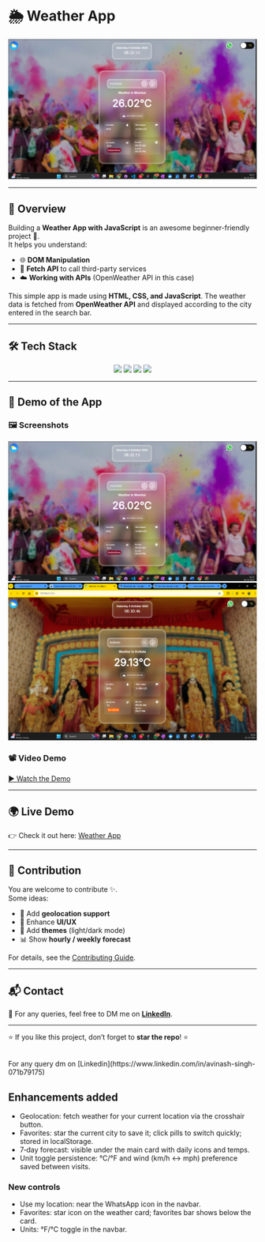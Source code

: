 # 🌦️ Weather App  

<p align="center">
  <img src="./assets/Screenshot%202025-10-04%20083219.png" width="600">
</p>

---

## 📌 Overview  
Building a **Weather App with JavaScript** is an awesome beginner-friendly project 🎯.  
It helps you understand:  
- 🌐 **DOM Manipulation**  
- 🔗 **Fetch API** to call third-party services  
- ☁️ **Working with APIs** (OpenWeather API in this case)  

This simple app is made using **HTML, CSS, and JavaScript**. The weather data is fetched from **OpenWeather API** and displayed according to the city entered in the search bar.  

---

## 🛠️ Tech Stack  

<p align="center">
  <img src="https://img.shields.io/badge/HTML5-E34F26?style=for-the-badge&logo=html5&logoColor=white" />
  <img src="https://img.shields.io/badge/CSS3-1572B6?style=for-the-badge&logo=css3&logoColor=white" />
  <img src="https://img.shields.io/badge/JavaScript-F7DF1E?style=for-the-badge&logo=javascript&logoColor=black" />
  <img src="https://img.shields.io/badge/OpenWeather%20API-1E90FF?style=for-the-badge&logo=cloud&logoColor=white" />
</p>  

---

## 🎥 Demo of the App  

### 🖼️ Screenshots  
![Screenshot 1](./assets/Screenshot%202025-10-04%20083219.png)  
![Screenshot 2](./assets/Screenshot%202025-10-04%20083053.png)  

### 📽️ Video Demo  
[▶️ Watch the Demo](./assets/recording-2025-10-04-083200_mQAgUq3D.mp4)  

---

## 🌍 Live Demo  
👉 Check it out here: [Weather App](https://avinash201199.github.io/weather-app/)  

---

## 🤝 Contribution  
You are welcome to contribute ✨.  
Some ideas:  
- 📍 Add **geolocation support**  
- 🎨 Enhance **UI/UX**  
- 🌈 Add **themes** (light/dark mode)  
- 📊 Show **hourly / weekly forecast**  

For details, see the [Contributing Guide](https://github.com/avinash201199/weather-app/blob/main/CONTRIBUTING.md).  

---

## 📬 Contact  
💬 For any queries, feel free to DM me on **[LinkedIn](https://www.linkedin.com/in/avinash-singh-071b79175)**.  

---

⭐ If you like this project, don’t forget to **star the repo**! ⭐

<br> 
For any query dm on  [Linkedin](https://www.linkedin.com/in/avinash-singh-071b79175)

## Enhancements added

- Geolocation: fetch weather for your current location via the crosshair button.
- Favorites: star the current city to save it; click pills to switch quickly; stored in localStorage.
- 7‑day forecast: visible under the main card with daily icons and temps.
- Unit toggle persistence: °C/°F and wind (km/h ↔ mph) preference saved between visits.

### New controls
- Use my location: near the WhatsApp icon in the navbar.
- Favorites: star icon on the weather card; favorites bar shows below the card.
- Units: °F/°C toggle in the navbar.
